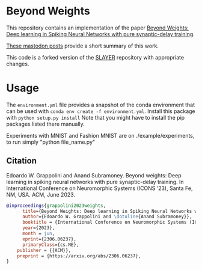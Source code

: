 # Beyond Weights
This repository contains an implementation of the paper [Beyond Weights: Deep learning in Spiking Neural Networks with pure synaptic-delay training](https://arxiv.org/abs/2306.06237).

[These mastodon posts](https://sigmoid.social/@anandsubramoney/110819773391545444) provide a short summary of this work.

This code is a forked version of the [SLAYER](https://github.com/bamsumit/slayerPytorch) repository with appropriate changes.

# Usage #
The `environment.yml` file provides a snapshot of the conda environment that can be used with `conda env create -f
environment.yml`. 
Install this package with `python setup.py install`
Note that you might have to install the pip packages listed there manually.

Experiments with MNIST and Fashion MNIST are on ./example/experiments, to run simply "python file_name.py"


## Citation ##
Edoardo W. Grappolini and Anand Subramoney. Beyond weights: Deep learning in spiking neural networks with pure synaptic-delay training. In International Conference on Neuromorphic Systems (ICONS ’23), Santa Fe, NM, USA. ACM, June 2023.

```bibtex
@inproceedings{grappolini2023weights,
      title={Beyond Weights: Deep learning in Spiking Neural Networks with pure synaptic-delay training}, 
      author={Edoardo W. Grappolini and \dotuline{Anand Subramoney}},
      booktitle = {International Conference on Neuromorphic Systems (ICONS '23), Santa Fe, NM, USA},
      year={2023},
      month = jun,
      eprint={2306.06237},
      primaryClass={cs.NE},
    publisher = {{ACM}},
    preprint = {https://arxiv.org/abs/2306.06237},
}
```

